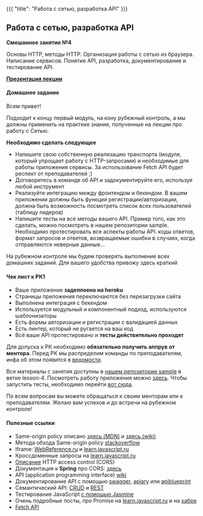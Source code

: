 {{{
	"title": "Работа с сетью, разработка API"
}}}

## Работа с сетью, разработка API
__Смешанное занятие №4__

Основы HTTP, методы HTTP. Организация работы с сетью из браузера. Написание сервисов. Понятие API, разработка, документирование и тестирование API.

__[Презентация лекции](/slides/s4)__

#### Домашнее задание

Всем привет!

Подходит к концу первый модуль, на кону рубежный контроль, а мы должны применить на практике знания, полученные на лекции про работу с Сетью.

**Необходимо сделать следующее**

- Напишите свою собственную реализацию транспорта (модуля, который упрощает работу с HTTP-запросами) и необходимые для работы приложения сервисы. За использование Fetch API будет респект от преподавателей ;)
- Договоритесь в команде об API и задокументируйте его, используя любой инструмент
- Реализуйте интеграцию между фронтендом и бекендом. В вашем приложении должны быть функции регистрации/авторизации, должна быть возможность посмотреть список всех пользователей (таблицу лидеров)
- Напишите тесты на все методы вашего API. Пример того, как это сделать, можно посмотреть в нашем репозитории sample. Необходимо протестировать все аспекты работы API: коды ответов, формат запросов и ответов, возвращаемые ошибки в случаях, когда отправляются неверные данные...

На рубежном контроле мы будем проверять выполнение всех домашних заданий. Для вашего удобства привожу здесь краткий

#### Чек лист к РК1

- Ваше приложение **задеплоено на heroku**
- Страницы приложения переключаются без перезагрузки сайта
- Выполнена интеграция с бекендом
- Используется модульный и компонентный подход, используются шаблонизаторы
- Есть формы авторизации и регистрации с валидацией данных
- Есть линтер, который не ругается на ваш код
- Всё ваше API протестировано и **тесты действительно проходят**

Для допуска к РК необходимо **обязательно получить аппрув от ментора**. Перед РК мы распределим команды по преподавателям, инфа об этом появится в [ведомости](https://goo.gl/Qh7N9T).

Все материалы с занятия доступны в [нашем репозитории sample](https://github.com/frontend-park-mail-ru/sample/tree/lesson-4) в ветке lesson-4. Посмотреть работу приложения можно [здесь](https://sample-frontend-2k17.herokuapp.com/). Чтобы запустить тесты, необходимо перейти [вот сюда](https://sample-frontend-2k17.herokuapp.com/tests.html).

По всем вопросам вы можете обращаться к своим менторам или к преподавателям. Желаю вам успехов и до встречи на рубежном контроле!

#### Полезные ссылки

<ul lang="en">
			<li>Same-origin policy описано <a href="https://developer.mozilla.org/en-US/docs/Web/Security/Same-origin_policy" target="_blank">здесь (MDN)</a> и <a href="https://en.wikipedia.org/wiki/Same-origin_policy" target="_blank">здесь (wiki)</a></li>
			<li>Метода обхода Same-origin policy <a href="http://stackoverflow.com/questions/3076414/ways-to-circumvent-the-same-origin-policy" target="_blank">stackoverflow</a></li>
			<li>Iframe: <a href="https://webref.ru/html/iframe" target="_blank">WebReference.ru</a> и <a href="https://learn.javascript.ru/same-origin-policy" target="_blank">learn.javascript.ru</a></li>
			<li>Кроссдоменные запросы на <a href="https://learn.javascript.ru/xhr-crossdomain" target="_blank">learn.javascript.ru</a></li>
			<li><a href="https://developer.mozilla.org/en-US/docs/Web/HTTP/Access_control_CORS" target="_blank">Описание</a> HTTP access control (CORS)</li>
			<li>Документация к <strong>Spring</strong> про CORS: <a href="https://spring.io/blog/2015/06/08/cors-support-in-spring-framework" target="_blank">здесь</a></li>
			<li>API (application programming interface) <a href="https://en.wikipedia.org/wiki/Application_programming_interface" target="_blank">wiki</a></li>
			<li>Документирование API с помощью <a href="http://swagger.io/" target="_blank">swagger</a>, <a href="https://apiary.io/" target="_blank">apiary</a> или <a href="https://apiblueprint.org/" target="_blank">apiblueprint</a></li>
			<li>Семантический API: <a href="https://en.wikipedia.org/wiki/Create,_read,_update_and_delete" target="_blank">CRUD</a> и <a href="http://www.ibm.com/developerworks/ru/library/ws-restfu/" target="_blank">REST</a></li>
			<li>Тестирование JavaScript <a href="https://jasmine.github.io/" target="_blank">с помощью Jasmine</a></li>
            <li>Очень подробные посты, про Promise на <a href="https://learn.javascript.ru/promise" target="_blank">learn.javascript.ru</a> и на <a href="https://habrahabr.ru/post/209662/" target="_blank">хабре</a></li>
			<li><a href="https://learn.javascript.ru/fetch" target="_blank">Fetch API</a></li>
</ul>
